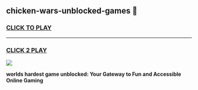 
## chicken-wars-unblocked-games 👋
<h3>
<a href="https://premium.freeplayer.one?title=chicken-wars-unblocked-games&ref=14F">CLICK TO PLAY</a></h3>
<hr>

<h3>
<a href="https://premium.freeplayer.one?title=chicken-wars-unblocked-games&ref=14F">CLICK 2 PLAY</a>
  
</h3>

<a href="https://premium.freeplayer.one?title=chicken-wars-unblocked-games&ref=12F/"><img src="https://clearcache.store/games.png"></a>


**worlds hardest game unblocked: Your Gateway to Fun and Accessible Online Gaming**
